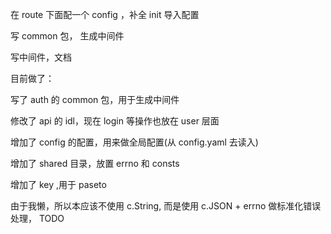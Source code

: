 在 route 下面配一个 config ，补全 init 导入配置

写 common 包， 生成中间件

写中间件，文档

目前做了：

写了 auth 的 common 包，用于生成中间件

修改了 api 的 idl，现在 login 等操作也放在 user 层面

增加了 config 的配置，用来做全局配置(从 config.yaml 去读入)

增加了 shared 目录，放置 errno 和 consts

增加了 key ,用于 paseto

由于我懒，所以本应该不使用 c.String, 而是使用 c.JSON + errno 做标准化错误处理， TODO